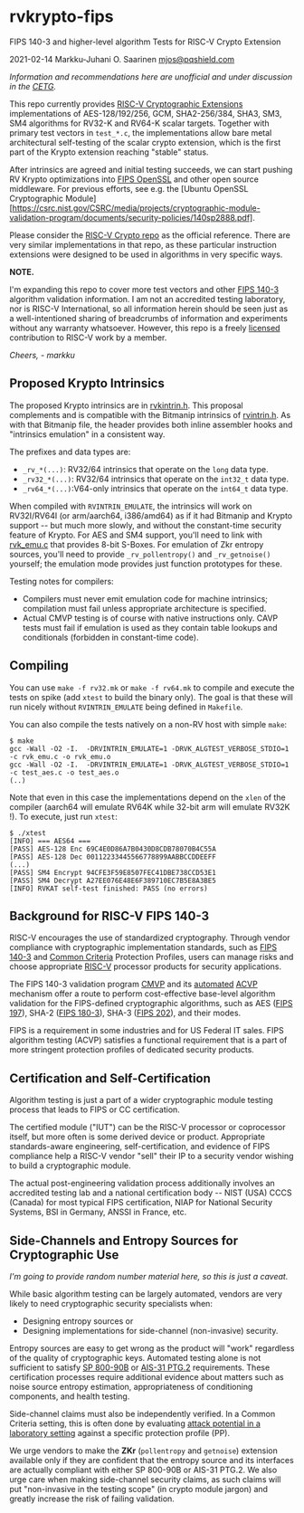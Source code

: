 #	rvkrypto-fips

FIPS 140-3 and higher-level algorithm Tests for RISC-V Crypto Extension

2021-02-14	Markku-Juhani O. Saarinen <mjos@pqshield.com>

*Information and recommendations here are unofficial and under discussion in
the [CETG](https://wiki.riscv.org/display/TECH/Cryptographic+Extensions+TG).*

This repo currently provides 
[RISC-V Cryptographic Extensions](https://github.com/riscv/riscv-crypto)
implementations of AES-128/192/256, GCM, SHA2-256/384, SHA3, SM3, SM4 
algorithms for RV32-K and RV64-K scalar targets. Together with primary 
test vectors in `test_*.c`, the implementations allow bare metal 
architectural self-testing of the scalar crypto extension, which is the
first part of the Krypto extension reaching "stable" status.

After intrinsics are agreed and initial testing succeeds, we can start
pushing RV Krypto optimizations into 
[FIPS OpenSSL](https://www.openssl.org/docs/OpenSSL300Design.html)
and other open source middleware. For previous efforts, see e.g. the 
[Ubuntu OpenSSL Cryptographic Module][https://csrc.nist.gov/CSRC/media/projects/cryptographic-module-validation-program/documents/security-policies/140sp2888.pdf].

Please consider the 
[RISC-V Crypto repo](https://github.com/riscv/riscv-crypto) as the official
reference. There are very similar implementations in that repo, as these
particular instruction extensions were designed to be used in algorithms
in very specific ways.


**NOTE.** 

I'm expanding this repo to cover more test vectors and other
[FIPS 140-3](https://csrc.nist.gov/projects/fips-140-3-transition-effort)
algorithm validation information. I am not an accredited testing laboratory,
nor is RISC-V International, so all information herein should be seen just 
as a well-intentioned sharing of breadcrumbs of information and experiments
without any warranty whatsoever. However, this repo is a freely 
[licensed](LICENSE) contribution to RISC-V work by a member.

*Cheers, - markku*


##	Proposed Krypto Intrinsics

The proposed Krypto intrinsics are in [rvkintrin.h](rvkintrin.h).
This proposal complements and is compatible with the Bitmanip intrinsics of
[rvintrin.h](https://github.com/riscv/riscv-bitmanip/blob/master/cproofs/rvintrin.h).
As with that Bitmanip file, the header provides both inline assembler hooks 
and "intrinsics emulation" in a consistent way.

The prefixes and data types are:

* `_rv_*(...)`: RV32/64 intrinsics that operate on the `long` data type.
* `_rv32_*(...)`:  RV32/64 intrinsics that operate on the `int32_t` data type.
* `_rv64_*(...)`:V64-only intrinsics that operate on the `int64_t` data type.

When compiled with `RVINTRIN_EMULATE`, the intrinsics will work on 
RV32I/RV64I (or arm/aarch64, i386/amd64) as if it had Bitmanip and Krypto
support -- but much more slowly, and without the constant-time security 
feature of Krypto. For AES and SM4 support, you'll need to link with 
[rvk_emu.c](rvk_emu.c) that provides 8-bit S-Boxes. For emulation of 
Zkr entropy sources, you'll need to provide
`_rv_pollentropy()` and `_rv_getnoise()` yourself; the emulation mode 
provides just function prototypes for these.

Testing notes for compilers:

*	Compilers must never emit emulation code for machine intrinsics;
	compilation must fail unless appropriate architecture is specified.
*	Actual CMVP testing is of course with native instructions only.
	CAVP tests must fail if emulation is used as they contain table
	lookups and conditionals (forbidden in constant-time code).

##	Compiling

You can use `make -f rv32.mk` or `make -f rv64.mk` to compile and
execute the tests on spike (add `xtest` to build the binary only).
The goal is that these will run nicely without `RVINTRIN_EMULATE` 
being defined in `Makefile`.

You can also compile the tests natively on a non-RV host with simple `make`:
```
$ make
gcc -Wall -O2 -I.  -DRVINTRIN_EMULATE=1 -DRVK_ALGTEST_VERBOSE_STDIO=1 -c rvk_emu.c -o rvk_emu.o
gcc -Wall -O2 -I.  -DRVINTRIN_EMULATE=1 -DRVK_ALGTEST_VERBOSE_STDIO=1 -c test_aes.c -o test_aes.o
(..)
```
Note that even in this case the implementations depend on the `xlen` of the
compiler (aarch64 will emulate RV64K while 32-bit arm will emulate RV32K !). 
To execute, just run `xtest`:
```
$ ./xtest 
[INFO] === AES64 ===
[PASS] AES-128 Enc 69C4E0D86A7B0430D8CDB78070B4C55A
[PASS] AES-128 Dec 00112233445566778899AABBCCDDEEFF
(...)
[PASS] SM4 Encrypt 94CFE3F59E8507FEC41DBE738CCD53E1
[PASS] SM4 Decrypt A27EE076E48E6F389710EC7B5E8A3BE5
[INFO] RVKAT self-test finished: PASS (no errors)
```

##	Background for RISC-V FIPS 140-3

RISC-V encourages the use of standardized cryptography.
Through vendor compliance with cryptographic implementation standards,
such as 
[FIPS 140-3](https://csrc.nist.gov/projects/fips-140-3-transition-effort)
and [Common Criteria](https://www.commoncriteriaportal.org/) Protection
Profiles, users can manage risks and choose appropriate 
[RISC-V](https://riscv.org/) processor products for security applications.

The FIPS 140-3 validation program
[CMVP](https://csrc.nist.gov/projects/cryptographic-module-validation-program)
and its 
[automated](https://csrc.nist.gov/Projects/Automated-Cryptographic-Validation-Testing)
[ACVP](https://github.com/usnistgov/ACVP) 
mechanism offer a route to perform cost-effective base-level algorithm
validation for the FIPS-defined cryptographic algorithms, such as
AES ([FIPS 197](https://doi.org/10.6028/NIST.FIPS.197)),
SHA-2 ([FIPS 180-3](https://doi.org/10.6028/NIST.FIPS.180-4)), 
SHA-3 ([FIPS 202](https://doi.org/10.6028/NIST.FIPS.202)),
and their modes. 

FIPS is a requirement in some industries and for US Federal IT sales.
FIPS algorithm testing (ACVP) satisfies a functional requirement that is a
part of more stringent protection profiles of dedicated security products.


##	Certification and Self-Certification

Algorithm testing is just a part of a wider cryptographic module
testing process that leads to FIPS or CC certification. 

The certified module ("IUT") can be the RISC-V processor or coprocessor
itself, but more often is some derived device or product. Appropriate
standards-aware engineering, self-certification, and evidence of FIPS
compliance help a RISC-V vendor "sell" their IP to a security vendor
wishing to build a cryptographic module. 

The actual post-engineering validation process additionally involves
an accredited testing lab and a national certification body -- 
NIST (USA) CCCS (Canada) for most typical FIPS certification,
NIAP for National Security Systems, BSI in Germany, ANSSI in France, etc.


##	Side-Channels and Entropy Sources for Cryptographic Use

*I'm going to provide random number material here, so this is just a caveat.*

While basic algorithm testing can be largely automated, vendors
are very likely to need cryptographic security specialists when:
* Designing entropy sources or 
* Designing implementations for side-channel (non-invasive) security.

Entropy sources are easy to get wrong as the product will 
"work" regardless of the quality of cryptographic keys. 
Automated testing alone is not sufficient to satisfy 
[SP 800-90B](https://doi.org/10.6028/NIST.SP.800-90B) or
[AIS-31 PTG.2](https://www.bsi.bund.de/SharedDocs/Downloads/DE/BSI/Zertifizierung/Interpretationen/AIS_31_Functionality_classes_for_random_number_generators_e.pdf)
requirements. These certification processes require additional
evidence about matters such as noise source entropy estimation, 
appropriateness of conditioning components, and health testing.

Side-channel claims must also be independently verified.
In a Common Criteria setting, this is often done by evaluating
[attack potential in a laboratory setting](https://www.sogis.eu/documents/cc/domains/sc/JIL-Application-of-Attack-Potential-to-Smartcards-v3-1.pdf)
against a specific protection profile (PP).

We urge vendors to make the **ZKr** (`pollentropy` and `getnoise`)
extension available only if they are confident that the entropy source
and its interfaces are actually compliant with either SP 800-90B or 
AIS-31 PTG.2. We also urge care when making side-channel security claims,
as such claims will put "non-invasive in the testing scope" (in crypto
module jargon) and greatly increase the risk of failing validation.

